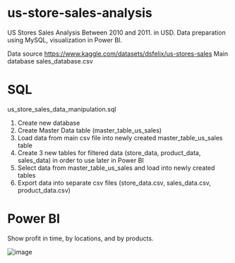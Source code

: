 # us-store-sales-analysis
US Stores Sales Analysis Between 2010 and 2011. in USD. Data preparation using MySQL, visualization in Power BI.

Data source https://www.kaggle.com/datasets/dsfelix/us-stores-sales
Main database sales_database.csv


# SQL
us_store_sales_data_manipulation.sql

1) Create new database
2) Create Master Data table (master_table_us_sales)
3) Load data from main csv file into newly created master_table_us_sales table
4) Create 3 new tables for filtered data (store_data, product_data, sales_data) in order to use later in Power BI
5) Select data from master_table_us_sales and load into newly created tables
6) Export data into separate csv files (store_data.csv, sales_data.csv, product_data.csv)

# Power BI
Show profit in time, by locations, and by products.

![image](https://user-images.githubusercontent.com/125219883/219043419-ef550a5f-9a05-4de3-8b78-f2aba94f1d30.png)
